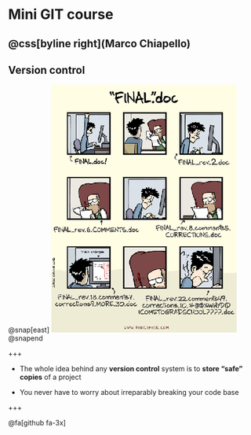 # Mini GIT course

@css[byline right](Marco Chiapello)
---

## Version control

@snap[east]
![Logo](assets/img/phd101212s.png)
@snapend

+++

* The whole idea behind any **version control** system is to **store “safe” copies** of a project 

* You never have to worry about irreparably breaking your code base

+++

@fa[github fa-3x]


